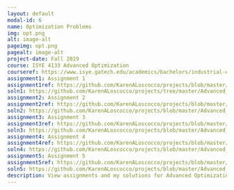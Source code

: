 ```yaml
---
layout: default
modal-id: 6
name: Optimization Problems
img: opt.png
alt: image-alt
pageimg: opt.png
pagealt: image-alt
project-date: Fall 2019
course: ISYE 4133 Advanced Optimization
courseref: https://www.isye.gatech.edu/academics/bachelors/industrial-engineering/courses
assignment1: Assignment 1
assignment1ref: https://github.com/KarenALoscocco/projects/blob/master/Advanced_Optimization_Assignments/Assignment1/assignment1.pdf
soln1: https://github.com/KarenALoscocco/projects/tree/master/Advanced_Optimization_Assignments/Assignment1/Karen%20Soln
assignment2: Assignment 2
assignment2ref: https://github.com/KarenALoscocco/projects/blob/master/Advanced_Optimization_Assignments/Assignment2/assignment2.pdf
soln2: https://github.com/KarenALoscocco/projects/blob/master/Advanced_Optimization_Assignments/Assignment2/KarenLoscocco_Assignment%202.pdf
assignment3: Assignment 3
assignment3ref: https://github.com/KarenALoscocco/projects/blob/master/Advanced_Optimization_Assignments/Assignment3/assignment3.pdf
soln3: https://github.com/KarenALoscocco/projects/blob/master/Advanced_Optimization_Assignments/Assignment3/KarenLoscocco_Assignment3.pdf
assignment4: Assignment 4
assignment4ref: https://github.com/KarenALoscocco/projects/blob/master/Advanced_Optimization_Assignments/Assignment4/assignment4.pdf
soln4: https://github.com/KarenALoscocco/projects/blob/master/Advanced_Optimization_Assignments/Assignment4/KarenLoscoccoAssignment4.pdf
assignment5: Assignment 5
assignment5ref: https://github.com/KarenALoscocco/projects/blob/master/Advanced_Optimization_Assignments/Assignment5/assignment5.pdf
soln5: https://github.com/KarenALoscocco/projects/blob/master/Advanced_Optimization_Assignments/Assignment5/Assignment5_KarenLoscocco.pdf
description: View assignments and my solutions for Advanced Optimizatino course. Mathmatical formulations and implementations in Python using Gurobi optimizer are included.
---
```

